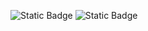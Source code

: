 ![Static Badge](https://img.shields.io/badge/Author-NaoYLee-p)
![Static Badge](https://img.shields.io/badge/Languages-SQL%20%7C%20Python-blue)